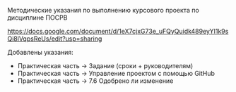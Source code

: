 Методические указания по выполнению курсового проекта по дисциплине ПОСРВ

https://docs.google.com/document/d/1eX7cjxG73e_uFQyQuidk489eyYI1k9sQi8lVqpsReUs/edit?usp=sharing

Добавлены указания:

* Практическая часть -> Задание (сроки + руководителям)
* Практическая часть -> Управление проектом с помощью GitHub
* Практическая часть -> 7.6 Одобрено ли изменение
